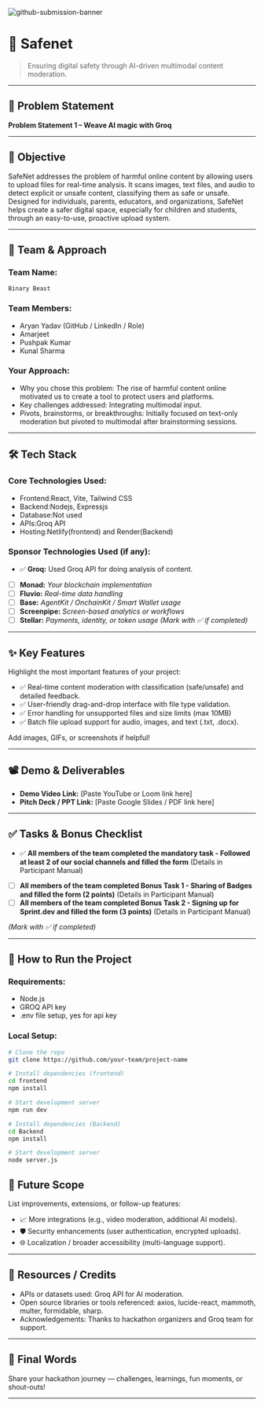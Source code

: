 ![github-submission-banner](https://github.com/user-attachments/assets/a1493b84-e4e2-456e-a791-ce35ee2bcf2f)

# 🚀 Safenet

> Ensuring digital safety through AI-driven multimodal content moderation.

---

## 📌 Problem Statement

**Problem Statement 1 – Weave AI magic with Groq**

---

## 🎯 Objective

SafeNet addresses the problem of harmful online content by allowing users to upload files for real-time analysis. It scans images, text files, and audio to detect explicit or unsafe content, classifying them as safe or unsafe. Designed for individuals, parents, educators, and organizations, SafeNet helps create a safer digital space, especially for children and students, through an easy-to-use, proactive upload system.

---

## 🧠 Team & Approach

### Team Name:  
`Binary Beast`

### Team Members:  
- Aryan Yadav (GitHub / LinkedIn / Role)  
- Amarjeet  
- Pushpak Kumar 
- Kunal Sharma 


### Your Approach:  
- Why you chose this problem: The rise of harmful content online motivated us to create a tool to protect users and platforms.  
- Key challenges addressed: Integrating multimodal input.  
- Pivots, brainstorms, or breakthroughs: Initially focused on text-only moderation but pivoted to multimodal after brainstorming sessions.  

---

## 🛠️ Tech Stack

### Core Technologies Used:
- Frontend:React, Vite, Tailwind CSS
- Backend:Nodejs, Expressjs
- Database:Not used 
- APIs:Groq API
- Hosting:Netlify(frontend) and Render(Backend)

### Sponsor Technologies Used (if any):
- ✅ **Groq:** Used Groq API for doing analysis of content.  
- [ ] **Monad:** _Your blockchain implementation_  
- [ ] **Fluvio:** _Real-time data handling_  
- [ ] **Base:** _AgentKit / OnchainKit / Smart Wallet usage_  
- [ ] **Screenpipe:** _Screen-based analytics or workflows_  
- [ ] **Stellar:** _Payments, identity, or token usage_
*(Mark with ✅ if completed)*
---

## ✨ Key Features

Highlight the most important features of your project:

- ✅ Real-time content moderation with classification (safe/unsafe) and detailed feedback.  
- ✅ User-friendly drag-and-drop interface with file type validation.  
- ✅ Error handling for unsupported files and size limits (max 10MB)  
- ✅ Batch file upload support for audio, images, and text (.txt, .docx).  

Add images, GIFs, or screenshots if helpful!

---

## 📽️ Demo & Deliverables

- **Demo Video Link:** [Paste YouTube or Loom link here]  
- **Pitch Deck / PPT Link:** [Paste Google Slides / PDF link here]  

---

## ✅ Tasks & Bonus Checklist

- ✅ **All members of the team completed the mandatory task - Followed at least 2 of our social channels and filled the form** (Details in Participant Manual)  
- [ ] **All members of the team completed Bonus Task 1 - Sharing of Badges and filled the form (2 points)**  (Details in Participant Manual)
- [ ] **All members of the team completed Bonus Task 2 - Signing up for Sprint.dev and filled the form (3 points)**  (Details in Participant Manual)

*(Mark with ✅ if completed)*

---

## 🧪 How to Run the Project

### Requirements:
- Node.js
- GROQ API key
- .env file setup, yes for api key

### Local Setup:
```bash
# Clone the repo
git clone https://github.com/your-team/project-name

# Install dependencies (frontend)
cd frontend
npm install

# Start development server
npm run dev

# Install dependencies (Backend)
cd Backend
npm install

# Start development server
node server.js
```

## 🧬 Future Scope

List improvements, extensions, or follow-up features:

- 📈 More integrations (e.g., video moderation, additional AI models).  
- 🛡️ Security enhancements (user authentication, encrypted uploads).  
- 🌐 Localization / broader accessibility (multi-language support).  

---

## 📎 Resources / Credits

- APIs or datasets used: Groq API for AI moderation.  
- Open source libraries or tools referenced: axios, lucide-react, mammoth, multer, formidable, sharp.  
- Acknowledgements: Thanks to hackathon organizers and Groq team for support.  

---

## 🏁 Final Words

Share your hackathon journey — challenges, learnings, fun moments, or shout-outs!


---
